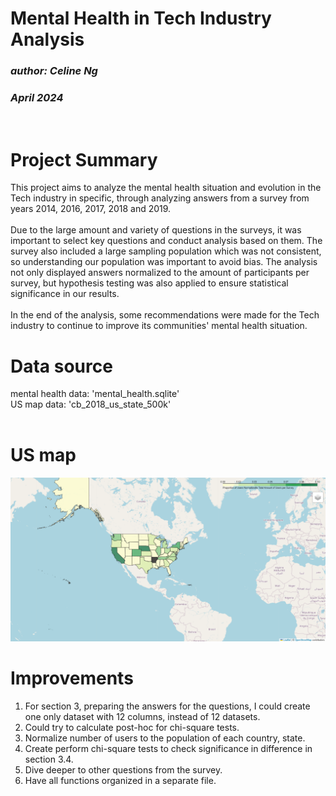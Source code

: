 # Mental Health in Tech Industry Analysis
### *author: Celine Ng*
### *April 2024*
<br />

# Project Summary
This project aims to analyze the mental health situation and evolution in the 
Tech industry in specific, through analyzing answers from a survey from years 
2014, 2016, 2017, 2018 and 2019.<br />
<br />
Due to the large amount and variety of questions in the surveys, it was 
important to select key questions and conduct analysis based on them. The 
survey also included a large sampling population which was not consistent, 
so understanding our population was important to avoid bias. The analysis not
only displayed answers normalized to the amount of participants per survey, 
but hypothesis testing was also applied to ensure statistical significance 
in our results. <br />
<br />
In the end of the analysis, some recommendations were made for the Tech 
industry to continue to improve its communities' mental health situation.
<br />

# Data source
mental health data: 'mental_health.sqlite' <br />
US map data: 'cb_2018_us_state_500k'<br />
<br />

# US map
![img_1.png](img_1.png)

# Improvements
1. For section 3, preparing the answers for the questions, I could create one 
   only dataset with 12 columns, instead of 12 datasets.
2. Could try to calculate post-hoc for chi-square tests.
3. Normalize number of users to the population of each country, state.
4. Create perform chi-square tests to check significance in difference in 
   section 3.4. 
5. Dive deeper to other questions from the survey.
6. Have all functions organized in a separate file.

